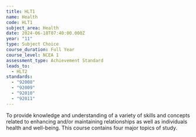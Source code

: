 ```yaml
---
title: HLT1
name: Health
code: HLT1
subject_area: Health
date: 2024-06-18T07:40:00.000Z
year: "11"
type: Subject Choice
course_duration: Full Year
course_level: NCEA 1
assessment_type: Achievement Standard
leads_to:
  - HLT2
standards:
  - "92008"
  - "92009"
  - "92010"
  - "92011"
---
```

To provide knowledge and understanding of a variety of skills and concepts related to enhancing and/or maintaining relationships as well as individuals health and well-being. This course contains four major topics of study.
